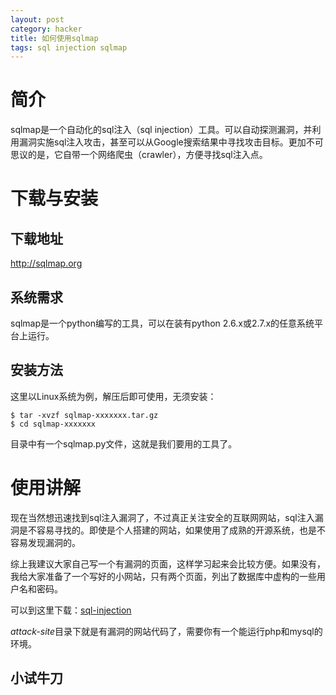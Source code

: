 ```yaml
---
layout: post
category: hacker
title: 如何使用sqlmap
tags: sql injection sqlmap
---
```


# 简介

sqlmap是一个自动化的sql注入（sql injection）工具。可以自动探测漏洞，并利用漏洞实施sql注入攻击，甚至可以从Google搜索结果中寻找攻击目标。更加不可思议的是，它自带一个网络爬虫（crawler），方便寻找sql注入点。

# 下载与安装

## 下载地址

<a target='_blank' href='http://sqlmap.org'>http://sqlmap.org</a>

## 系统需求

sqlmap是一个python编写的工具，可以在装有python 2.6.x或2.7.x的任意系统平台上运行。

## 安装方法

这里以Linux系统为例，解压后即可使用，无须安装：

    $ tar -xvzf sqlmap-xxxxxxx.tar.gz
    $ cd sqlmap-xxxxxxx

目录中有一个sqlmap.py文件，这就是我们要用的工具了。

# 使用讲解

现在当然想迅速找到sql注入漏洞了，不过真正关注安全的互联网网站，sql注入漏洞是不容易寻找的。即使是个人搭建的网站，如果使用了成熟的开源系统，也是不容易发现漏洞的。

综上我建议大家自己写一个有漏洞的页面，这样学习起来会比较方便。如果没有，我给大家准备了一个写好的小网站，只有两个页面，列出了数据库中虚构的一些用户名和密码。

可以到这里下载：<a target='_blank' href='https://gitcafe.com/richard-ma/sql-injection'>sql-injection</a>

*attack-site*目录下就是有漏洞的网站代码了，需要你有一个能运行php和mysql的环境。

## 小试牛刀


